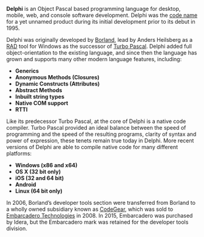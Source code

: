 **Delphi** is an Object Pascal based programming language for desktop, mobile, web, and console software development. Delphi was the [code name](https://edn.embarcadero.com/article/20396) for a yet unnamed product during its initial development prior to its debut in 1995.

Delphi was originally developed by [Borland](https://en.wikipedia.org/wiki/Borland), lead by Anders Heilsberg as a [RAD](https://en.wikipedia.org/wiki/Rapid_application_development) tool for Windows as the successor of [Turbo Pascal](https://en.wikipedia.org/wiki/Turbo_Pascal). Delphi added full object-orientation to the existing language, and since then the language has grown and supports many other modern language features, including:
  
- **Generics**  
- **Anonymous Methods (Closures)**  
- **Dynamic Constructs (Attributes)**  
- **Abstract Methods**  
- **Inbuilt string types**  
- **Native COM support**  
- **RTTI**  

Like its predecessor Turbo Pascal, at the core of Delphi is a native code compiler.  Turbo Pascal provided an ideal balance between the speed of
programming and the speed of the resulting programs, clarity of syntax and power
of expression, these tenets remain true today in Delphi.  More recent versions of Delphi are able to compile native code for many different platforms:

- **Windows (x86 and x64)**  
- **OS X (32 bit only)**  
- **iOS (32 and 64 bit)**  
- **Android**  
- **Linux (64 bit only)**  

In 2006, Borland’s developer tools section were transferred from Borland to a wholly owned subsidiary known as [CodeGear](https://en.wikipedia.org/wiki/CodeGear), which was sold to [Embarcadero Technologies](https://en.wikipedia.org/wiki/Embarcadero_Technologies) in 2008. In 2015, Embarcadero was purchased by Idera, but the Embarcadero mark was retained for the developer tools division.